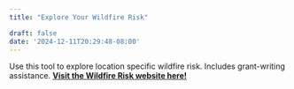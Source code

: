 ```yaml
---
title: "Explore Your Wildfire Risk"

draft: false
date: '2024-12-11T20:29:48-08:00'
---
```


Use this tool to explore location specific wildfire risk.
  Includes grant-writing assistance.
 [**Visit the Wildfire Risk website here!**](https://wildfirerisk.org/explore)





